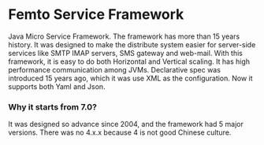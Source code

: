 # Femto Service Framework

Java Micro Service Framework. The framework has more than 15 years history. 
It was designed to make the distribute system easier for server-side services like SMTP IMAP servers, SMS gateway and web-mail.
With this framework, it is easy to do both Horizontal and Vertical scaling. It has high performance communication among JVMs.
Declarative spec was introduced 15 years ago, which it was use XML as the configuration. Now it supports both Yaml and Json.

### Why it starts from 7.0?
It was designed so advance since 2004, and the framework had 5 major versions. There was no 4.x.x because 4 is not good Chinese culture.